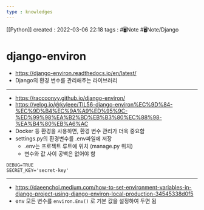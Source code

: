 ```yaml
---
type : knowledges
---
```


[[Python]]
created : 2022-03-06 22:18
tags : #🖥️Note #🖥️Note/Django  

# django-environ
- https://django-environ.readthedocs.io/en/latest/
- Django의 환경 변수를 관리해주는 라이브러리
---
- https://raccoonyy.github.io/django-environ/
- https://velog.io/@kyleee/TIL56-django-environ%EC%9D%84-%EC%9D%B4%EC%9A%A9%ED%95%9C-%ED%99%98%EA%B2%BD%EB%B3%80%EC%88%98-%EA%B4%80%EB%A6%AC
- Docker 등 환경을 사용하면, 환경 변수 관리가 더욱 중요함
- settings.py의 환경변수를 .env파일에 저장
	- .env는 프로젝트 루트에 위치 (manage.py 위치)
	- 변수와 값 사이 공백은 없어야 함
```
DEBUG=TRUE
SECRET_KEY='secret-key'
```

---
- https://daeenchoi.medium.com/how-to-set-environment-variables-in-django-project-using-django-environ-local-production-34545338d0f5
- env 모든 변수를 `environ.Env()` 로 기본 값을 설정하여 두면 됨
